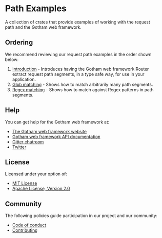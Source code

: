 # Path Examples

A collection of crates that provide examples of working with the request path and the Gotham web
framework.

## Ordering

We recommend reviewing our request path examples in the order shown below:

1. [Introduction](introduction) - Introduces having the Gotham web framework Router extract request
                                  path segments, in a type safe way, for use in your application.
2. [Glob matching](globs) - Shows how to match arbitrarily many path segments.
2. [Regex matching](regex) - Shows how to match against Regex patterns in path segments.

## Help

You can get help for the Gotham web framework at:

* [The Gotham web framework website](https://gotham.rs)
* [Gotham web framework API documentation](https://docs.rs/gotham/)
* [Gitter chatroom](https://gitter.im/gotham-rs/gotham)
* [Twitter](https://twitter.com/gotham_rs)

## License

Licensed under your option of:

* [MIT License](../LICENSE-MIT)
* [Apache License, Version 2.0](../LICENSE-APACHE)

## Community

The following policies guide participation in our project and our community:

* [Code of conduct](../../CODE_OF_CONDUCT.md)
* [Contributing](../../CONTRIBUTING.md)

